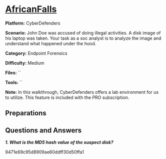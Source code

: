 # <a href="https://cyberdefenders.org/blueteam-ctf-challenges/africanfalls/">AfricanFalls</a>

**Platform:** CyberDefenders

**Scenario:** John Doe was accused of doing illegal activities. A disk image of his laptop was taken. Your task as a soc analyst is to analyze the image and understand what happened under the hood.

**Category:** Endpoint Forensics

**Difficulty:** Medium

**Files:** ``

**Tools:** `` 

**Note:** In this walkthrough, CyberDefenders offers a lab environment for us to utilize. This feature is included with the PRO subscription.

## **Preparations** 

## **Questions and Answers**

***1. What is the MD5 hash value of the suspect disk?***

9471e69c95d8909ae60ddff30d50ffa1
